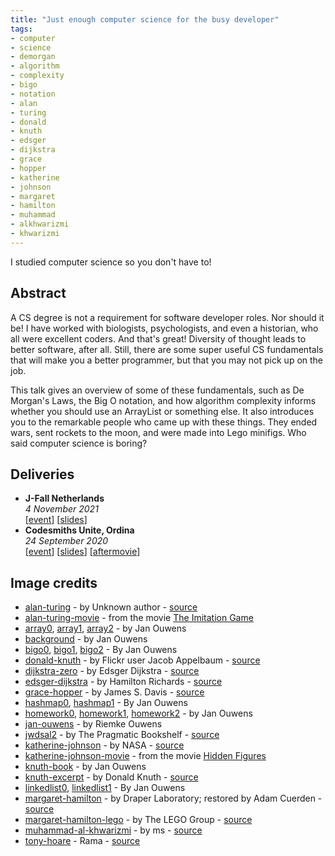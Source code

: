 ```yaml
---
title: "Just enough computer science for the busy developer"
tags:
- computer
- science
- demorgan
- algorithm
- complexity
- bigo
- notation
- alan
- turing
- donald
- knuth
- edsger
- dijkstra
- grace
- hopper
- katherine
- johnson
- margaret
- hamilton
- muhammad
- alkhwarizmi
- khwarizmi
---
```

I studied computer science so you don't have to!

## Abstract

A CS degree is not a requirement for software developer roles. Nor should it be! I have worked with biologists, psychologists, and even a historian, who all were excellent coders. And that's great! Diversity of thought leads to better software, after all. Still, there are some super useful CS fundamentals that will make you a better programmer, but that you may not pick up on the job.

This talk gives an overview of some of these fundamentals, such as De Morgan's Laws, the Big O notation, and how algorithm complexity informs whether you should use an ArrayList or something else. It also introduces you to the remarkable people who came up with these things. They ended wars, sent rockets to the moon, and were made into Lego minifigs. Who said computer science is boring?

## Deliveries

* **J-Fall Netherlands**
  <br>
  _4 November 2021_
  <br>
  [[event](https://jfall.nl/timetable-2021/)] [[slides](../slides/enoughcs/2021-11-04-jfall/)]
* **Codesmiths Unite, Ordina**
  <br>
  _24 September 2020_
  <br>
  [[event](https://codesmithsunite.nl/)] [[slides](../slides/enoughcs/2020-09-24-codesmiths-unite)] [[aftermovie](https://www.youtube.com/watch?v=QVUZguXZpJ8)]

## Image credits

* [alan-turing](/talks/slides/enoughcs/images/alan-turing.jpg) - by Unknown author - [source](https://commons.wikimedia.org/w/index.php?curid=22828488)
* [alan-turing-movie](/talks/slides/enoughcs/images/alan-turing-movie.jpg) - from the movie [The Imitation Game](https://www.imdb.com/title/tt2084970/?ref_=fn_al_tt_1)
* [array0](/talks/slides/enoughcs/images/array0.jpg), [array1](/talks/slides/enoughcs/images/array1.jpg), [array2](/talks/slides/enoughcs/images/array2.jpg) - by Jan Ouwens
* [background](/talks/slides/enoughcs/images/background.png) - by Jan Ouwens
* [bigo0](/talks/slides/enoughcs/images/bigo0.jpg), [bigo1](/talks/slides/enoughcs/images/bigo1.jpg), [bigo2](/talks/slides/enoughcs/images/bigo2.jpg) - By Jan Ouwens
* [donald-knuth](/talks/slides/enoughcs/images/donald-knuth.jpg) - by Flickr user Jacob Appelbaum - [source](https://commons.wikimedia.org/w/index.php?curid=1303242)
* [dijkstra-zero](/talks/slides/enoughcs/images/dijkstra-zero.png) - by Edsger Dijkstra - [source](http://www.cs.utexas.edu/users/EWD/ewd08xx/EWD831.PDF)
* [edsger-dijkstra](/talks/slides/enoughcs/images/edsger-dijkstra.jpg) - by Hamilton Richards - [source](https://commons.wikimedia.org/w/index.php?curid=4204157)
* [grace-hopper](/talks/slides/enoughcs/images/grace-hopper.jpg) - by James S. Davis - [source](https://commons.wikimedia.org/w/index.php?curid=12421475)
* [hashmap0](/talks/slides/enoughcs/images/hashmap0.jpg), [hashmap1](/talks/slides/enoughcs/images/hashmap1.jpg) - By Jan Ouwens
* [homework0](/talks/slides/enoughcs/images/homework0.jpg), [homework1](/talks/slides/enoughcs/images/homework1.jpg), [homework2](/talks/slides/enoughcs/images/homework2.jpg) - by Jan Ouwens
* [jan-ouwens](/talks/slides/enoughcs/images/jan-ouwens.jpg) - by Riemke Ouwens
* [jwdsal2](/talks/slides/enoughcs/images/jwdsal2.jpg) - by The Pragmatic Bookshelf - [source](https://pragprog.com/titles/jwdsal2/)
* [katherine-johnson](/talks/slides/enoughcs/images/katherine-johnson.jpg) - by NASA - [source](https://commons.wikimedia.org/w/index.php?curid=57372693)
* [katherine-johnson-movie](/talks/slides/enoughcs/images/katherine-johnson-movie.jpg) - from the movie [Hidden Figures](https://www.imdb.com/title/tt4846340/?ref_=fn_al_tt_1)
* [knuth-book](/talks/slides/enoughcs/images/knuth-book.jpg) - by Jan Ouwens
* [knuth-excerpt](/talks/slides/enoughcs/images/knuth-excerpt.jpg) - by Donald Knuth - [source](https://www-cs-faculty.stanford.edu/~knuth/taocp.html)
* [linkedlist0](/talks/slides/enoughcs/images/linkedlist0.jpg), [linkedlist1](/talks/slides/enoughcs/images/linkedlist1.jpg) - By Jan Ouwens
* [margaret-hamilton](/talks/slides/enoughcs/images/margaret-hamilton.jpg) - by Draper Laboratory; restored by Adam Cuerden - [source](https://commons.wikimedia.org/w/index.php?curid=59655977)
* [margaret-hamilton-lego](/talks/slides/enoughcs/images/margaret-hamilton-lego.jpg) - by The LEGO Group - [source](https://www.lego.com/en-nl/product/women-of-nasa-21312)
* [muhammad-al-khwarizmi](/talks/slides/enoughcs/images/muhammad-al-khwarizmi.png) - by ms - [source](https://commons.wikimedia.org/w/index.php?curid=29993331)
* [tony-hoare](/talks/slides/enoughcs/images/tony-hoare.jpg) - Rama - [source](https://commons.wikimedia.org/w/index.php?curid=15568323)
